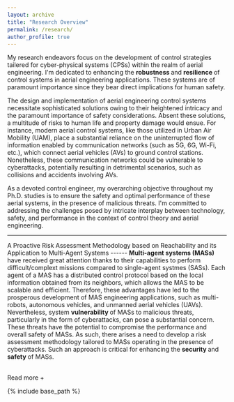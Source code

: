 ```yaml
---
layout: archive
title: "Research Overview"
permalink: /research/
author_profile: true
---
```


My research endeavors focus on the development of control strategies tailered for cyber-physical systems (CPSs) within the realm of aerial engineering. I'm dedicated to enhancing the <strong> robustness </strong> and <strong> resilience </strong> of control systems in aerial engineering applications. These systems are of paramount importance since they bear direct implications for human safety. 

The design and implementation of aerial engineering control systems necessitate sophisticated solutions owing to their heightened intricacy and the paramount importance of safety considerations. Absent these solutions, a multitude of risks to human life and property damage would ensue. For instance, modern aerial control systems, like those utilized in Urban Air Mobility (UAM), place a substantial reliance on the uninterrupted flow of information enabled by communication networks (such as 5G, 6G, Wi-Fi, etc.), which connect aerial vehicles (AVs) to ground control stations. Nonetheless, these communication networks could be vulnerable to cyberattacks, potentially resulting in detrimental scenarios, such as collisions and accidents involving AVs.

As a devoted control engineer, my overarching objective throughout my Ph.D. studies is to ensure the safety and optimal performance of these aerial systems, in the presence of malicious threats. I'm committed to addressing the challenges posed by intricate interplay between technology, safety, and performance in the context of control theory and aerial engineering. 

<hr>
A Proactive Risk Assessment Methodology based on Reachability and its Application to Multi-Agent Systems
------
<div id="dots" style="display:inline"> <strong> Multi-agent systems (MASs) </strong> have received great attention thanks to their capabilities to perform difficult/complext missions compared to single-agent systmes (SASs). Each agent of a MAS has a distributed control protocol based on the local information obtained from its neighbors, which allows the MAS to be scalable and efficient. Therefore, these advantages have led to the prosperous development of MAS engineering applications, such as multi-robots, autonomous vehicles, and unmanned aerial vehicles (UAVs). Nevertheless, system <strong> vulnerability </strong> of MASs to malicious threats, particularly in the form of cyberattacks, can pose a substantial concern. These threats have the potential to compromise the performance and overall safety of MASs. As such, there arises a need to develop a risk assessment methodology tailored to MASs operating in the presence of cyberattacks. Such an approach is critical for enhancing the <strong> security </strong> and <strong> safety </strong> of MASs. </div>

<div id="more" style="display:none">
In contrast to single-agent systems (SASs), multi-agent systems (MASs) exhibit a distinctive feature wherein the functionality and mission execution of MASs are profoundly reliant on inter-agent communication. For instance, in the context of Urban Air Mobility (UAM), the major tasks of aerial vehicles (AVs) in an urbain environment would be cargo delivery, passenger transporation, and medical service. Moreover, to increase the operational efficiency, AVs will maintain formation control by sharing their vehicle's information (e.g., position and velocity) to achieve it.
  
<div style="text-align : center;">
  <img src="/images/Multi-Agent-System.png" alt="MAS" style="width:80%">
  <figcaption> Figure 1: An illustration of the operation of MAS in an urban environment. </figcaption>
</div>

</div>

<hr style="height:2pt; visibility:hidden;" />
<btn onclick="myFunction1()" id="myBtn">Read more +</btn> 

<script>
function myFunction1() {
  var dots = document.getElementById("dots");
  var moreText = document.getElementById("more");
  var btnText = document.getElementById("myBtn");

  if (dots.style.display === "none") {
    dots.style.display = "inline";
    btnText.innerHTML = "Read more +"; 
    moreText.style.display = "none";
  } else {
    dots.style.display = "none";
    btnText.innerHTML = "Read less -"; 
    moreText.style.display = "inline";
  }
}
</script>

{% include base_path %}



